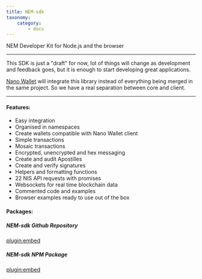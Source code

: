 ```yaml
---
title: NEM-sdk
taxonomy:
    category:
        - docs
---
```


NEM Developer Kit for Node.js and the browser

---

This SDK is just a "draft" for now, lot of things will change as development and feedback goes, but it is enough to start developing great applications.

[Nano Wallet](https://github.com/NemProject/NanoWallet) will integrate this library instead of everything being merged in the same project. So we have a real separation between core and client.

---

#### Features:
- Easy integration
- Organised in namespaces
- Create wallets compatible with Nano Wallet client
- Simple transactions
- Mosaic transactions
- Encrypted, unencrypted and hex messaging
- Create and audit Apostilles
- Create and verify signatures
- Helpers and formatting functions
- 22 NIS API requests with promises
- Websockets for real time blockchain data
- Commented code and examples
- Browser examples ready to use out of the box

#### Packages:

##### NEM-sdk Github Repository
[plugin:embed](https://github.com/QuantumMechanics/NEM-sdk)

##### NEM-sdk NPM Package
[plugin:embed](https://www.npmjs.com/package/nem-sdk)
